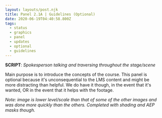 ```yaml
---
layout: layouts/post.njk
title: Panel 2.1A | Guidelines (Optional)
date: 2020-06-19T04:40:58.800Z
tags:
  - status
  - graphics
  - panel
  - updates
  - optional
  - guidelines
---
```

**SCRIPT**: *Spokesperson talking and traversing throughout the stage/scene*

Main purpose is to introduce the concepts of the course. This panel is optional because it's unconsequential to the LMS content and might be more distracting than helpful. We do have it though, in the event that it's wanted, OR in the event that it helps with the footage.

*Note: image is lower level/scale than that of some of the other images and was done more quickly than the others. Completed with shading and AEP masks though.*